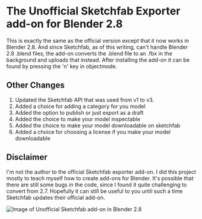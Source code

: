 # The Unofficial Sketchfab Exporter add-on for Blender 2.8

This is exactly the same as the official version except that it now works in Blender 2.8. And since Sketchfab, as of this writing, can't handle Blender 2.8 .blend files, the add-on converts the .blend file to an .fbx in the background and uploads that instead. After installing the add-on it can be found by pressing the 'n' key in objectmode.

## Other Changes

1. Updated the Sketchfab API that was used from v1 to v3.
2. Added a choice for adding a category for you model
3. Added the option to publish or just export as a draft
4. Added the choice to make your model inspectable
5. Added the choice to make your model downloadable on sketchfab
6. Added a choice for choosing a license if you make your model downloadable

## Disclaimer

I'm not the author to the official Sketchfab exporter add-on. I did this project mostly to teach myself how to create add-ons for Blender. It's possible that there are still some bugs in the code, since I found it quite challenging to convert from 2.7. Hopefully it can still be useful to you until such a time Sketchfab updates their official add-on.


![Image of Unofficial Sketchfab add-on in Blender 2.8](https://s3.amazonaws.com/cgcookie-rails/uploads%2F1556209674014-sketchfab+addon.png)
